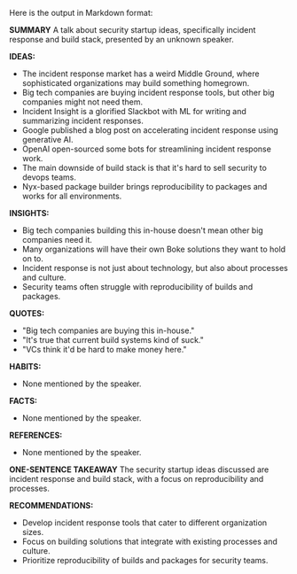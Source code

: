 Here is the output in Markdown format:

**SUMMARY**
A talk about security startup ideas, specifically incident response and build stack, presented by an unknown speaker.

**IDEAS:**
* The incident response market has a weird Middle Ground, where sophisticated organizations may build something homegrown.
* Big tech companies are buying incident response tools, but other big companies might not need them.
* Incident Insight is a glorified Slackbot with ML for writing and summarizing incident responses.
* Google published a blog post on accelerating incident response using generative AI.
* OpenAI open-sourced some bots for streamlining incident response work.
* The main downside of build stack is that it's hard to sell security to devops teams.
* Nyx-based package builder brings reproducibility to packages and works for all environments.

**INSIGHTS:**
* Big tech companies building this in-house doesn't mean other big companies need it.
* Many organizations will have their own Boke solutions they want to hold on to.
* Incident response is not just about technology, but also about processes and culture.
* Security teams often struggle with reproducibility of builds and packages.

**QUOTES:**
* "Big tech companies are buying this in-house."
* "It's true that current build systems kind of suck."
* "VCs think it'd be hard to make money here."

**HABITS:**
* None mentioned by the speaker.

**FACTS:**
* None mentioned by the speaker.

**REFERENCES:**
* None mentioned by the speaker.

**ONE-SENTENCE TAKEAWAY**
The security startup ideas discussed are incident response and build stack, with a focus on reproducibility and processes.

**RECOMMENDATIONS:**
* Develop incident response tools that cater to different organization sizes.
* Focus on building solutions that integrate with existing processes and culture.
* Prioritize reproducibility of builds and packages for security teams.

